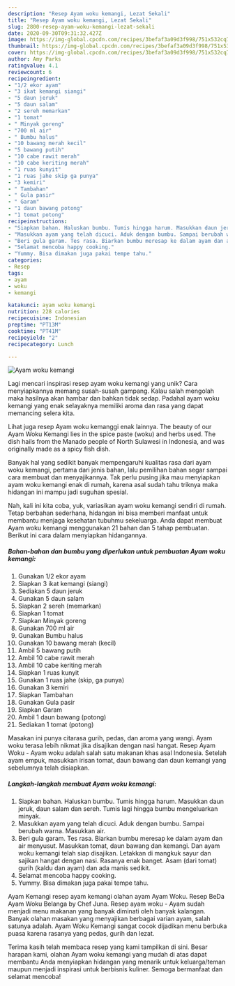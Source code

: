 ```yaml
---
description: "Resep Ayam woku kemangi, Lezat Sekali"
title: "Resep Ayam woku kemangi, Lezat Sekali"
slug: 2800-resep-ayam-woku-kemangi-lezat-sekali
date: 2020-09-30T09:31:32.427Z
image: https://img-global.cpcdn.com/recipes/3befaf3a09d3f998/751x532cq70/ayam-woku-kemangi-foto-resep-utama.jpg
thumbnail: https://img-global.cpcdn.com/recipes/3befaf3a09d3f998/751x532cq70/ayam-woku-kemangi-foto-resep-utama.jpg
cover: https://img-global.cpcdn.com/recipes/3befaf3a09d3f998/751x532cq70/ayam-woku-kemangi-foto-resep-utama.jpg
author: Amy Parks
ratingvalue: 4.1
reviewcount: 6
recipeingredient:
- "1/2 ekor ayam"
- "3 ikat kemangi siangi"
- "5 daun jeruk"
- "5 daun salam"
- "2 sereh memarkan"
- "1 tomat"
- " Minyak goreng"
- "700 ml air"
- " Bumbu halus"
- "10 bawang merah kecil"
- "5 bawang putih"
- "10 cabe rawit merah"
- "10 cabe keriting merah"
- "1 ruas kunyit"
- "1 ruas jahe skip ga punya"
- "3 kemiri"
- " Tambahan"
- " Gula pasir"
- " Garam"
- "1 daun bawang potong"
- "1 tomat potong"
recipeinstructions:
- "Siapkan bahan. Haluskan bumbu. Tumis hingga harum. Masukkan daun jeruk, daun salam dan sereh. Tumis lagi hingga bumbu mengeluarkan minyak."
- "Masukkan ayam yang telah dicuci. Aduk dengan bumbu. Sampai berubah warna. Masukkan air."
- "Beri gula garam. Tes rasa. Biarkan bumbu meresap ke dalam ayam dan air menyusut. Masukkan tomat, daun bawang dan kemangi. Dan ayam woku kemangi telah siap disajikan. Letakkan di mangkuk sayur dan sajikan hangat dengan nasi. Rasanya enak banget. Asam (dari tomat) gurih (kaldu dan ayam) dan ada manis sedikit."
- "Selamat mencoba happy cooking."
- "Yummy. Bisa dimakan juga pakai tempe tahu."
categories:
- Resep
tags:
- ayam
- woku
- kemangi

katakunci: ayam woku kemangi 
nutrition: 228 calories
recipecuisine: Indonesian
preptime: "PT13M"
cooktime: "PT41M"
recipeyield: "2"
recipecategory: Lunch

---
```



![Ayam woku kemangi](https://img-global.cpcdn.com/recipes/3befaf3a09d3f998/751x532cq70/ayam-woku-kemangi-foto-resep-utama.jpg)

Lagi mencari inspirasi resep ayam woku kemangi yang unik? Cara menyiapkannya memang susah-susah gampang. Kalau salah mengolah maka hasilnya akan hambar dan bahkan tidak sedap. Padahal ayam woku kemangi yang enak selayaknya memiliki aroma dan rasa yang dapat memancing selera kita.

Lihat juga resep Ayam woku kemanggi enak lainnya. The beauty of our Ayam Woku Kemangi lies in the spice paste (woku) and herbs used. The dish hails from the Manado people of North Sulawesi in Indonesia, and was originally made as a spicy fish dish.

Banyak hal yang sedikit banyak mempengaruhi kualitas rasa dari ayam woku kemangi, pertama dari jenis bahan, lalu pemilihan bahan segar sampai cara membuat dan menyajikannya. Tak perlu pusing jika mau menyiapkan ayam woku kemangi enak di rumah, karena asal sudah tahu triknya maka hidangan ini mampu jadi suguhan spesial.


Nah, kali ini kita coba, yuk, variasikan ayam woku kemangi sendiri di rumah. Tetap berbahan sederhana, hidangan ini bisa memberi manfaat untuk membantu menjaga kesehatan tubuhmu sekeluarga. Anda dapat membuat Ayam woku kemangi menggunakan 21 bahan dan 5 tahap pembuatan. Berikut ini cara dalam menyiapkan hidangannya.

<!--inarticleads1-->

##### Bahan-bahan dan bumbu yang diperlukan untuk pembuatan Ayam woku kemangi:

1. Gunakan 1/2 ekor ayam
1. Siapkan 3 ikat kemangi (siangi)
1. Sediakan 5 daun jeruk
1. Gunakan 5 daun salam
1. Siapkan 2 sereh (memarkan)
1. Siapkan 1 tomat
1. Siapkan  Minyak goreng
1. Gunakan 700 ml air
1. Gunakan  Bumbu halus
1. Gunakan 10 bawang merah (kecil)
1. Ambil 5 bawang putih
1. Ambil 10 cabe rawit merah
1. Ambil 10 cabe keriting merah
1. Siapkan 1 ruas kunyit
1. Gunakan 1 ruas jahe (skip, ga punya)
1. Gunakan 3 kemiri
1. Siapkan  Tambahan
1. Gunakan  Gula pasir
1. Siapkan  Garam
1. Ambil 1 daun bawang (potong)
1. Sediakan 1 tomat (potong)


Masakan ini punya citarasa gurih, pedas, dan aroma yang wangi. Ayam woku terasa lebih nikmat jika disajikan dengan nasi hangat. Resep Ayam Woku - Ayam woku adalah salah satu makanan khas asal Indonesia. Setelah ayam empuk, masukkan irisan tomat, daun bawang dan daun kemangi yang sebelumnya telah disiapkan. 

<!--inarticleads2-->

##### Langkah-langkah membuat Ayam woku kemangi:

1. Siapkan bahan. Haluskan bumbu. Tumis hingga harum. Masukkan daun jeruk, daun salam dan sereh. Tumis lagi hingga bumbu mengeluarkan minyak.
1. Masukkan ayam yang telah dicuci. Aduk dengan bumbu. Sampai berubah warna. Masukkan air.
1. Beri gula garam. Tes rasa. Biarkan bumbu meresap ke dalam ayam dan air menyusut. Masukkan tomat, daun bawang dan kemangi. Dan ayam woku kemangi telah siap disajikan. Letakkan di mangkuk sayur dan sajikan hangat dengan nasi. Rasanya enak banget. Asam (dari tomat) gurih (kaldu dan ayam) dan ada manis sedikit.
1. Selamat mencoba happy cooking.
1. Yummy. Bisa dimakan juga pakai tempe tahu.


Ayam Kemangi resep ayam kemangi olahan ayam Ayam Woku. Resep BeDa Ayam Woku Belanga by Chef Juna. Resep ayam woku - Ayam sudah menjadi menu makanan yang banyak diminati oleh banyak kalangan. Banyak olahan masakan yang menyajikan berbagai varian ayam, salah satunya adalah. Ayam Woku Kemangi sangat cocok dijadikan menu berbuka puasa karena rasanya yang pedas, gurih dan lezat. 

Terima kasih telah membaca resep yang kami tampilkan di sini. Besar harapan kami, olahan Ayam woku kemangi yang mudah di atas dapat membantu Anda menyiapkan hidangan yang menarik untuk keluarga/teman maupun menjadi inspirasi untuk berbisnis kuliner. Semoga bermanfaat dan selamat mencoba!
